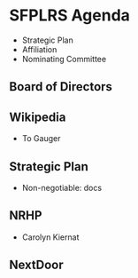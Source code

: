 # SFPLRS Agenda

* Strategic Plan
* Affiliation
* Nominating Committee

## Board of Directors

## Wikipedia

* To Gauger

## Strategic Plan

* Non-negotiable: docs

## NRHP

* Carolyn Kiernat

## NextDoor
